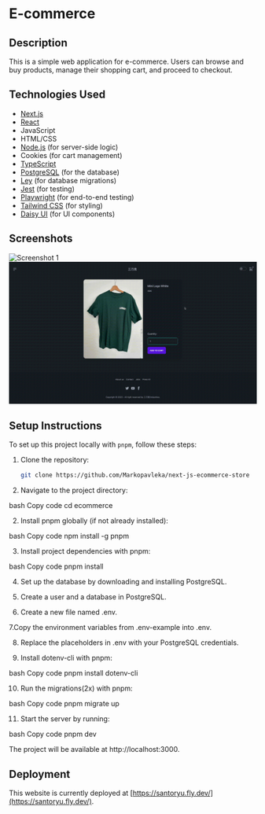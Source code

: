 # E-commerce

## Description

This is a simple web application for e-commerce. Users can browse and buy products, manage their shopping cart, and proceed to checkout.

## Technologies Used

- [Next.js](https://nextjs.org/)
- [React](https://reactjs.org/)
- JavaScript
- HTML/CSS
- [Node.js](https://nodejs.org/) (for server-side logic)
- Cookies (for cart management)
- [TypeScript](https://www.typescriptlang.org/)
- [PostgreSQL](https://www.postgresql.org/) (for the database)
- [Ley](https://github.com/lukeed/ley) (for database migrations)
- [Jest](https://jestjs.io/) (for testing)
- [Playwright](https://playwright.dev/) (for end-to-end testing)
- [Tailwind CSS](https://tailwindcss.com/) (for styling)
- [Daisy UI](https://daisyui.com/) (for UI components)

## Screenshots

![Screenshot 1](screenshot1.gif)
![Screenshot 2](screenshot2.gif)

## Setup Instructions

To set up this project locally with `pnpm`, follow these steps:

1. Clone the repository:

   ```bash
   git clone https://github.com/Markopavleka/next-js-ecommerce-store

   ```

1. Navigate to the project directory:

bash
Copy code
cd ecommerce

2. Install pnpm globally (if not already installed):

bash
Copy code
npm install -g pnpm

3. Install project dependencies with pnpm:

bash
Copy code
pnpm install

4. Set up the database by downloading and installing PostgreSQL.

5. Create a user and a database in PostgreSQL.

6. Create a new file named .env.

7.Copy the environment variables from .env-example into .env.

8. Replace the placeholders in .env with your PostgreSQL credentials.

9. Install dotenv-cli with pnpm:

bash
Copy code
pnpm install dotenv-cli

10. Run the migrations(2x) with pnpm:

bash
Copy code
pnpm migrate up

11. Start the server by running:

bash
Copy code
pnpm dev

The project will be available at http://localhost:3000.

## Deployment

This website is currently deployed at [https://santoryu.fly.dev/](https://santoryu.fly.dev/).
